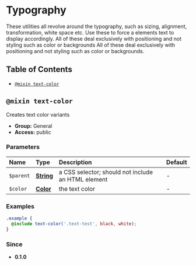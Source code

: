 # Typography

These utilities all revolve around the typography, such as sizing, alignment, transformation, white space etc. Use these to force a elements text to display accordingly. All of these deal exclusively with positioning and not styling such as color or backgrounds All of these deal exclusively with positioning and not styling such as color or backgrounds.

## Table of Contents

<!-- toc -->

* [`@mixin text-color`](#mixin-text-color)

<!-- tocstop -->

## `@mixin text-color`

Creates text color variants

+ **Group:** General
+ **Access:** public

### Parameters

| Name      | Type                                                             | Description                                        | Default |
| :-------- | :--------------------------------------------------------------- | :------------------------------------------------- | :------ |
| `$parent` | **[String](https://sass-lang.com/documentation/values/strings)** | a CSS selector; should not include an HTML element | -       |
| `$color`  | **[Color](https://sass-lang.com/documentation/values/colors)**   | the text color                                     | -       |

### Examples

```scss
.example {
  @include text-color('.text-test', black, white);
}
```

### Since

+ **0.1.0**
